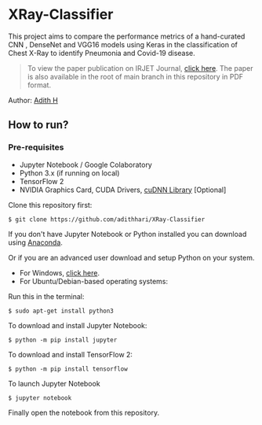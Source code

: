 # XRay-Classifier
This project aims to compare the performance metrics of a hand-curated CNN , DenseNet and VGG16 models using Keras in the classification of Chest X-Ray to identify Pneumonia and Covid-19 disease.
> To view the paper publication on IRJET Journal, [click here](https://www.irjet.net/archives/V10/i11/IRJET-V10I1191.pdf). The paper is also available in the root of main branch in this repository in PDF format.

Author: [Adith H](https://github.com/adithhari)


## How to run?

### Pre-requisites

 - Jupyter Notebook / Google Colaboratory
 - Python 3.x (if running on local)
 - TensorFlow 2
 - NVIDIA Graphics Card, CUDA Drivers, [cuDNN Library](https://developer.nvidia.com/cudnn) [Optional]
 
Clone this repository first:  

    $ git clone https://github.com/adithhari/XRay-Classifier
If you don't have Jupyter Notebook or Python installed you can download using [Anaconda](https://www.anaconda.com/products/individual).

Or if you are an advanced user download and setup Python on your system.
* For Windows, [click here](https://www.python.org/downloads/).
* For Ubuntu/Debian-based operating systems:

Run this in the terminal:

    $ sudo apt-get install python3

To download and install Jupyter Notebook:

    $ python -m pip install jupyter
To download and install TensorFlow 2:

    $ python -m pip install tensorflow

To launch Jupyter Notebook

    $ jupyter notebook

Finally open the notebook from this repository.

